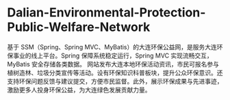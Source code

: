 # Dalian-Environmental-Protection-Public-Welfare-Network
基于 SSM（Spring、Spring MVC、MyBatis）的大连环保公益网，是服务大连环保事业的线上平台。Spring 保障系统稳定运行，Spring MVC 实现流畅交互，MyBatis 安全存储各类数据。  网站发布大连本地环保活动资讯，市民可报名参与植树造林、垃圾分类宣传等活动。设有环保知识科普板块，提升公众环保意识。还支持环保问题反馈与建议提交，方便市民监督。此外，展示环保成果与先进事迹，激励更多人投身环保公益，为大连绿色发展贡献力量。 
